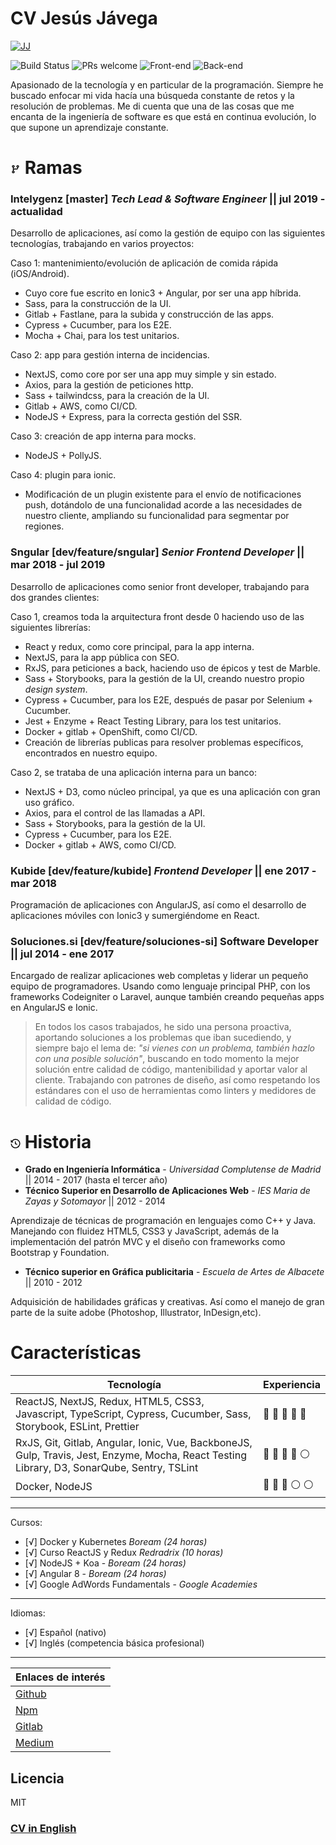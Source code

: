 
# CV Jesús Jávega
[![JJ](https://s.gravatar.com/avatar/ac005d674a207ed5a0b818a64b24a8de?size=150&default=retro)](https://github.com/jeiker26)

![Build Status](https://travis-ci.org/jeiker26/react-builder-form.svg?branch=master)
![PRs welcome](https://badgen.net/badge/PRs/welcome/green)
![Front-end](https://badgen.net/badge/Frontend/passing/green)
![Back-end](https://badgen.net/badge/Backend/in%20progress/blue)

Apasionado de la tecnología y en particular de la programación. Siempre he buscado enfocar mi vida hacía una búsqueda constante de retos y la resolución de problemas. Me di cuenta que una de las cosas que me encanta de la ingeniería de software es que está en continua evolución, lo que supone un aprendizaje constante.

# <svg text="gray" height="15" viewBox="0 0 16 16" version="1.1" width="16" aria-hidden="true"><path fill-rule="evenodd" d="M11.75 2.5a.75.75 0 100 1.5.75.75 0 000-1.5zm-2.25.75a2.25 2.25 0 113 2.122V6A2.5 2.5 0 0110 8.5H6a1 1 0 00-1 1v1.128a2.251 2.251 0 11-1.5 0V5.372a2.25 2.25 0 111.5 0v1.836A2.492 2.492 0 016 7h4a1 1 0 001-1v-.628A2.25 2.25 0 019.5 3.25zM4.25 12a.75.75 0 100 1.5.75.75 0 000-1.5zM3.5 3.25a.75.75 0 111.5 0 .75.75 0 01-1.5 0z"></path></svg> Ramas
###  **Intelygenz [master]** *Tech Lead & Software Engineer* || jul 2019 - actualidad

Desarrollo de aplicaciones, así como la gestión de equipo con las siguientes tecnologías, trabajando en varios proyectos:

Caso 1: mantenimiento/evolución de aplicación de comida rápida (iOS/Android).
   - Cuyo core fue escrito en Ionic3 + Angular, por ser una app híbrida.
   - Sass, para la construcción de la UI.
   - Gitlab + Fastlane, para la subida y construcción de las apps.
   - Cypress + Cucumber, para los E2E.
   - Mocha + Chai, para los test unitarios.
   
Caso 2: app para gestión interna de incidencias.
   - NextJS, como core por ser una app muy simple y sin estado.
   - Axios, para la gestión de peticiones http.
   - Sass + tailwindcss, para la creación de la UI.
   - Gitlab + AWS, como CI/CD.
   - NodeJS + Express, para la correcta gestión del SSR.
   
Caso 3: creación de app interna para mocks.
   - NodeJS + PollyJS.
   
Caso 4: plugin para ionic.
   - Modificación de un plugin existente para el envío de notificaciones push, dotándolo de una funcionalidad acorde a las necesidades de nuestro cliente, ampliando su funcionalidad para segmentar por regiones.
   

### **Sngular [dev/feature/sngular]**   *Senior Frontend Developer* || mar 2018 - jul 2019

  Desarrollo de aplicaciones como senior front developer, trabajando para dos grandes clientes:
  
  Caso 1, creamos toda la arquitectura front desde 0 haciendo uso de las siguientes librerías: 
  - React y redux, como core principal, para la app interna.
  - NextJS, para la app pública con SEO.
  - RxJS, para peticiones a back, haciendo uso de épicos y test de Marble.
  - Sass + Storybooks, para la gestión de la UI, creando nuestro propio *design system*.
  - Cypress + Cucumber, para los E2E, después de pasar por Selenium + Cucumber.
  - Jest + Enzyme + React Testing Library, para los test unitarios.
  - Docker + gitlab + OpenShift, como CI/CD.
  - Creación de librerías publicas para resolver problemas específicos, encontrados en nuestro equipo.
  
  Caso 2, se trataba de una aplicación interna para un banco:
  - NextJS + D3, como núcleo principal, ya que es una aplicación con gran uso gráfico.
  - Axios, para el control de las llamadas a API.
  - Sass + Storybooks, para la gestión de la UI.
  - Cypress + Cucumber, para los E2E.
  - Docker + gitlab + AWS, como CI/CD.

### **Kubide [dev/feature/kubide]**   *Frontend Developer* || ene 2017 - mar 2018

Programación de aplicaciones con AngularJS, así como el desarrollo de aplicaciones móviles con Ionic3 y sumergiéndome en React.

### **Soluciones.si [dev/feature/soluciones-si]**   Software Developer || jul 2014 - ene 2017

Encargado de realizar aplicaciones web completas y liderar un pequeño equipo de programadores. Usando como lenguaje principal PHP, con los frameworks Codeigniter o Laravel, aunque también creando pequeñas apps en AngularJS e Ionic.


> En todos los casos trabajados, he sido una persona proactiva, aportando soluciones a los problemas que iban sucediendo, y siempre bajo el lema de: *"si vienes con un problema, también hazlo con una posible solución"*, buscando en todo momento la mejor solución entre calidad de código, mantenibilidad y aportar valor al cliente. Trabajando con patrones de diseño, así como respetando los estándares con el uso de herramientas como linters y medidores de calidad de código. 
 
# <svg text="gray" height="15" viewBox="0 0 16 16" version="1.1" width="16" aria-hidden="true"><path fill-rule="evenodd" d="M1.643 3.143L.427 1.927A.25.25 0 000 2.104V5.75c0 .138.112.25.25.25h3.646a.25.25 0 00.177-.427L2.715 4.215a6.5 6.5 0 11-1.18 4.458.75.75 0 10-1.493.154 8.001 8.001 0 101.6-5.684zM7.75 4a.75.75 0 01.75.75v2.992l2.028.812a.75.75 0 01-.557 1.392l-2.5-1A.75.75 0 017 8.25v-3.5A.75.75 0 017.75 4z"></path></svg> Historia
- **Grado en Ingeniería Informática** -  *Universidad Complutense de Madrid* || 2014 - 2017 (hasta el tercer año)
- **Técnico Superior en Desarrollo de Aplicaciones Web**  -  *IES Maria de Zayas y Sotomayor*  || 2012 - 2014

Aprendizaje de técnicas de programación en lenguajes como C++ y Java. Manejando con fluidez HTML5, CSS3 y JavaScript, además de la implementación del patrón MVC y el diseño con frameworks como Bootstrap y Foundation.
- **Técnico superior en Gráfica publicitaria**  - *Escuela de Artes de Albacete* || 2010 - 2012

Adquisición de habilidades gráficas y creativas. Así como el manejo de gran parte de la suite adobe (Photoshop, Illustrator, InDesign,etc).

#  Características
| Tecnología | Experiencia |
|--|--|
| ReactJS, NextJS, Redux, HTML5, CSS3, Javascript, TypeScript, Cypress, Cucumber, Sass, Storybook, ESLint, Prettier |   :large_blue_circle:  :large_blue_circle:  :large_blue_circle: :large_blue_circle:  :large_blue_circle: |
| RxJS, Git, Gitlab, Angular, Ionic, Vue, BackboneJS, Gulp, Travis, Jest, Enzyme, Mocha, React Testing Library, D3, SonarQube, Sentry, TSLint | :large_blue_circle:  :large_blue_circle:  :large_blue_circle: :large_blue_circle:   :white_circle:  |
| Docker, NodeJS  | :large_blue_circle:  :large_blue_circle:  :large_blue_circle: :white_circle:   :white_circle: |

---

Cursos:
- [√] Docker y Kubernetes *Boream (24 horas)*
- [√] Curso ReactJS y Redux *Redradrix (10 horas)*
- [√] NodeJS + Koa - *Boream (24 horas)*
- [√] Angular 8 - *Boream (24 horas)*
- [√] Google AdWords Fundamentals - *Google Academies*

---
 
Idiomas:
- [√] Español (nativo)
- [√] Inglés (competencia básica profesional)

---

| Enlaces de interés |
|-|
| [Github](https://github.com/jeiker26) |
| [Npm](https://www.npmjs.com/~jkr26) |
| [Gitlab](https://gitlab.com/Jeiker26) |
| [Medium](https://medium.com/@jesusgraficap) |


Licencia
----
MIT

### [CV in English](README.md)
